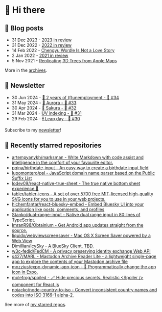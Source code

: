 # 👋 Hi there

## 📝 Blog posts

<!-- feed start -->
- 31 Dec 2023 - [2023 in review](https://cheeaun.com/blog/2023/12/2023-in-review/)
- 31 Dec 2022 - [2022 in review](https://cheeaun.com/blog/2022/12/2022-in-review/)
- 14 Feb 2022 - [Chengyu Wordle Is Not a Love Story](https://cheeaun.com/blog/2022/02/chengyu-wordle-is-not-a-love-story/)
- 2 Jan 2022 - [2021 in review](https://cheeaun.com/blog/2022/01/2021-in-review/)
- 5 Nov 2021 - [Replicating 3D Trees from Apple Maps](https://cheeaun.com/blog/2021/11/replicating-3d-trees-apple-maps/)
<!-- feed end -->

More in the [archives](https://cheeaun.com/blog/archives/).

## 📰 Newsletter

<!-- newsletter start -->
- 30 Jun 2024 - [🎂 2 years of (f)unemployment - 🥫 #34](https://cheeaun.substack.com/p/2-years-of-funemployment-34)
- 31 May 2024 - [🌌 Aurora - 🥫 #33](https://cheeaun.substack.com/p/aurora-33)
- 30 Apr 2024 - [🌸 Sakura - 🥫 #32](https://cheeaun.substack.com/p/sakura-32)
- 31 Mar 2024 - [UV indexing - 🥫 #31](https://cheeaun.substack.com/p/uv-indexing-31)
- 29 Feb 2024 - [🕴️ Leap day - 🥫 #30](https://cheeaun.substack.com/p/leap-day-30)
<!-- newsletter end -->

Subscribe to my [newsletter](https://cheeaun.substack.com/)!

## 🌟 Recently starred repositories

<!-- starred repos start -->
- [artempyanykh/marksman - Write Markdown with code assist and intelligence in the comfort of your favourite editor.](https://github.com/artempyanykh/marksman)
- [pqina/birthdate-input - An easy way to create a birthdate input field](https://github.com/pqina/birthdate-input)
- [lupomontero/psl - JavaScript domain name parser based on the Public Suffix List](https://github.com/lupomontero/psl)
- [lodev09/react-native-true-sheet - The true native bottom sheet experience 💩](https://github.com/lodev09/react-native-true-sheet)
- [tabler/tabler-icons - A set of over 5700 free MIT-licensed high-quality SVG icons for you to use in your web projects.](https://github.com/tabler/tabler-icons)
- [hichemfantar/react-bluesky-embed - Embed Bluesky UI into your application like posts, comments, and profiles](https://github.com/hichemfantar/react-bluesky-embed)
- [Stanko/dual-range-input - Native dual range input in 80 lines of TypeScript.](https://github.com/Stanko/dual-range-input)
- [ImranR98/Obtainium - Get Android app updates straight from the source.](https://github.com/ImranR98/Obtainium)
- [liquidx/webviewscreensaver - Mac OS X Screen Saver powered by a Web View](https://github.com/liquidx/webviewscreensaver)
- [Dimillian/IcySky - A BlueSky Client. TBD.](https://github.com/Dimillian/IcySky)
- [w3c-fedid/FedCM - A privacy preserving identity exchange Web API](https://github.com/w3c-fedid/FedCM)
- [s427/MARL - Mastodon Archive Reader Lite - a lightweight single-page app to explore the contents of your Mastodon archive file](https://github.com/s427/MARL)
- [mozzius/expo-dynamic-app-icon - 🤖 Programmatically change the app icon in Expo.](https://github.com/mozzius/expo-dynamic-app-icon)
- [molefrog/spoiled - 🪄 Hide precious secrets. Realistic <Spoiler /> component for React.js](https://github.com/molefrog/spoiled)
- [nojacko/node-country-to-iso - Convert inconsistent country names and codes into ISO 3166-1 alpha-2.](https://github.com/nojacko/node-country-to-iso)
<!-- starred repos end -->

See more of [my starred repos](https://github.com/stars/cheeaun/).
